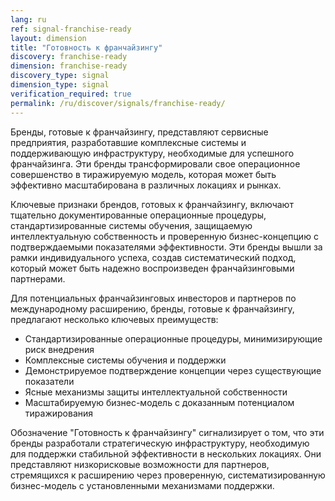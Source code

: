 ```yaml
---
lang: ru
ref: signal-franchise-ready
layout: dimension
title: "Готовность к франчайзингу"
discovery: franchise-ready
dimension: franchise-ready
discovery_type: signal
dimension_type: signal
verification_required: true
permalink: /ru/discover/signals/franchise-ready/
---
```


Бренды, готовые к франчайзингу, представляют сервисные предприятия, разработавшие комплексные системы и поддерживающую инфраструктуру, необходимые для успешного франчайзинга. Эти бренды трансформировали свое операционное совершенство в тиражируемую модель, которая может быть эффективно масштабирована в различных локациях и рынках.

Ключевые признаки брендов, готовых к франчайзингу, включают тщательно документированные операционные процедуры, стандартизированные системы обучения, защищаемую интеллектуальную собственность и проверенную бизнес-концепцию с подтверждаемыми показателями эффективности. Эти бренды вышли за рамки индивидуального успеха, создав систематический подход, который может быть надежно воспроизведен франчайзинговыми партнерами.

Для потенциальных франчайзинговых инвесторов и партнеров по международному расширению, бренды, готовые к франчайзингу, предлагают несколько ключевых преимуществ:
- Стандартизированные операционные процедуры, минимизирующие риск внедрения
- Комплексные системы обучения и поддержки
- Демонстрируемое подтверждение концепции через существующие показатели
- Ясные механизмы защиты интеллектуальной собственности
- Масштабируемую бизнес-модель с доказанным потенциалом тиражирования

Обозначение "Готовность к франчайзингу" сигнализирует о том, что эти бренды разработали стратегическую инфраструктуру, необходимую для поддержки стабильной эффективности в нескольких локациях. Они представляют низкорисковые возможности для партнеров, стремящихся к расширению через проверенную, систематизированную бизнес-модель с установленными механизмами поддержки.
